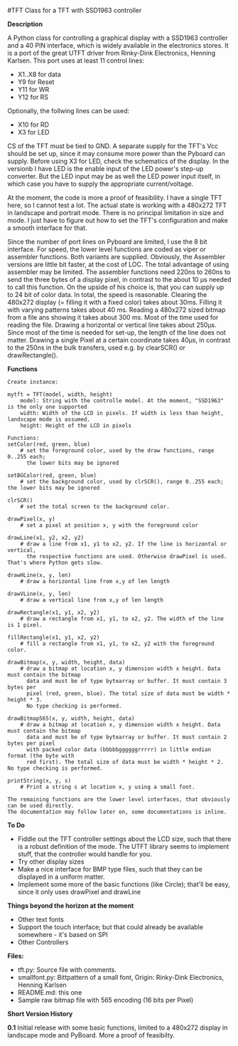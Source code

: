 #TFT Class for a TFT with SSD1963 controller

**Description**

A Python class for controlling a graphical display with a SSD1963 controller and a 40 PIN interface, which is widely available in the electronics stores. It is a port of the great UTFT driver from Rinky-Dink Electronics, Henning Karlsen. This port uses at least 11 control lines:

- X1..X8 for data
- Y9 for Reset
- Y11 for WR
- Y12 for RS

Optionally, the follwing lines can be used:

- X10 for RD
- X3 for LED

CS of the TFT must be tied to GND. A separate supply for the TFT's Vcc should be set up, since it may consume more power than the Pyboard can supply. Before using X3 for LED, check the schematics of the display. In the versionb I have LED is the enable input of the LED power's step-up converter. But the LED input may be as well the LED power input itself, in which case you have to supply the appropriate current/voltage.

At the moment, the code is more a proof of feasibility. I have a single TFT here, so I cannot test a lot. The actual state is working with a 480x272 TFT in landscape and portrait mode. There is no principal limitation in size and mode. I just have to figure out how to set the TFT's configuration and make a smooth interface for that.

Since the number of port lines on Pyboard are limited, I use the 8 bit interface. For speed, the lower level functions are coded as viper or assembler functions. Both variants are supplied. Obviously, the Assembler versions are little bit faster, at the cost of LOC. The total advantage of using assembler may be limited. The assembler functions need 220ns to 260ns to send the three bytes of a display pixel, in contrast to the about 10 µs needed to call this function.
On the upside of his choice is, that you can supply up to 24 bit of color data.
In total, the speed is reasonable. Clearing the 480x272 display (= filling it with a fixed color) takes about 30ms. Filling it with varying patterns takes about 40 ms. Reading a 480x272 sized bitmap from a file ans showing it takes about 300 ms. Most of the time used for reading the file. Drawing a horizontal or vertical line takes about 250µs. Since most of the time is needed for set-up, the length of the line does not matter. Drawing a single Pixel at a certain coordinate takes 40µs, in contrast to the 250ns in the bulk transfers, used e.g. by clearSCR() or drawRectangle().

**Functions**
```
Create instance:

mytft = TFT(model, width, height)
    model: String with the controlle model. At the moment, "SSD1963" is the only one supported
    width: Width of the LCD in pixels. If width is less than height, landscape mode is assumed.
    height: Height of the LCD in pixels

Functions:
setColor(red, green, blue) 
    # set the foreground color, used by the draw functions, range 0..255 each; 
      the lower bits may be ignored

setBGColor(red, green, blue) 
    # set the background color, used by clrSCR(), range 0..255 each; the lower bits may be ignored

clrSCR()
    # set the total screen to the background color.

drawPixel(x, y)
    # set a pixel at position x, y with the foreground color

drawLine(x1, y2, x2, y2)
    # draw a line from x1, y1 to x2, y2. If the line is horizontal or vertical, 
      the respective functions are used. Otherwise drawPixel is used. That's where Python gets slow.

drawHLine(x, y, len)
    # draw a horizontal line from x,y of len length

drawVLine(x, y, len)
    # draw a vertical line from x,y of len length

drawRectangle(x1, y1, x2, y2)
    # draw a rectangle from x1, y1, to x2, y2. The width of the line is 1 pixel.

fillRectangle(x1, y1, x2, y2)
    # fill a rectangle from x1, y1, to x2, y2 with the foreground color.

drawBitmap(x, y, width, height, data)
    # draw a bitmap at location x, y dimension width x height. Data must contain the bitmap 
      data and must be of type bytearray or buffer. It must contain 3 bytes per 
      pixel (red, green, blue). The total size of data must be width * height * 3. 
      No type checking is performed.

drawBitmap565(x, y, width, height, data)
    # draw a bitmap at location x, y dimension width x height. Data must contain the bitmap 
      data and must be of type bytearray or buffer. It must contain 2 bytes per pixel 
      with packed color data (bbbbbggggggrrrrr) in little endian format (the byte with 
      red first). The total size of data must be width * height * 2. No type checking is performed.
      
printString(x, y, s)
    # Print a string s at location x, y using a small font. 
    
The remaining functions are the lower level interfaces, that obviously can be used directly. 
The documentation may follow later on, some documentations is inline.
```

**To Do**
- Fiddle out the TFT controller settings about the LCD size, such that there is a robust definition of the mode. The UTFT library seems to implement stuff, that the controller would handle for you.
- Try other display sizes
- Make a nice interface for BMP type files, such that they can be displayed in a uniform matter.
- Implement some more of the basic functions (like Circle); that'll be easy, since it only uses drawPixel and drawLine

**Things beyond the horizon at the moment**
- Other text fonts
- Support the touch interface; but that could already be available somewhere - it's based on SPI
- Other Controllers

**Files:**

- tft.py: Source file with comments.
- smallfont.py: Bittpattern of a small font, Origin: Rinky-Dink Electronics, Henning Karlsen
- README.md: this one
- Sample raw bitmap file with 565 encoding (16 bits per Pixel)

**Short Version History**

**0.1** Initial release with some basic functions, limited to a 480x272 display in landscape mode and PyBoard. More a proof of feasibilty.


